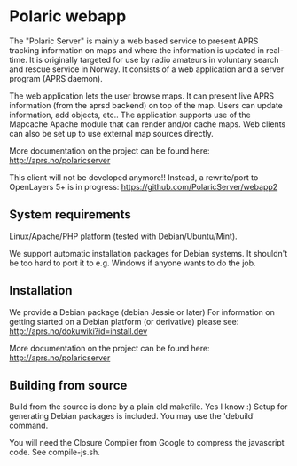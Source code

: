 # Polaric webapp

The "Polaric Server" is mainly a web based service to present APRS tracking information on maps and where the information is updated in real-time. It is originally targeted for use by radio amateurs in voluntary search and rescue service in Norway. It consists of a web application and a server program (APRS daemon). 

The web application lets the user browse maps. It can present live APRS information (from the aprsd backend) on top of the map. Users can update information, add objects, etc.. The application supports use of the Mapcache Apache module that can render and/or cache maps. Web clients can also be set up to use external map sources directly. 

More documentation on the project can be found here: 
http://aprs.no/polaricserver

This client will not be developed anymore!! Instead, a rewrite/port to OpenLayers 5+ is in progress: 
https://github.com/PolaricServer/webapp2


## System requirements

Linux/Apache/PHP platform (tested with Debian/Ubuntu/Mint).

We support automatic installation packages for Debian systems. It shouldn't be too hard to port it to e.g. Windows if anyone wants to do the job. 
 
## Installation

We provide a Debian package (debian Jessie or later) For information on getting 
started on a Debian platform (or derivative) please see: 
http://aprs.no/dokuwiki?id=install.dev

More documentation on the project can be found here: 
http://aprs.no/polaricserver

## Building from source 

Build from the source is done by a plain old makefile. Yes I know :)
Setup for generating Debian packages is included. You may use the 'debuild' 
command.

You will need the Closure Compiler from Google to compress the javascript 
code. See compile-js.sh. 

